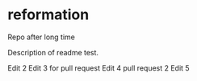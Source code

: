 # reformation
Repo after long time


Description of readme test. 

Edit 2
Edit 3 for pull request
Edit 4 pull request 2
Edit 5
